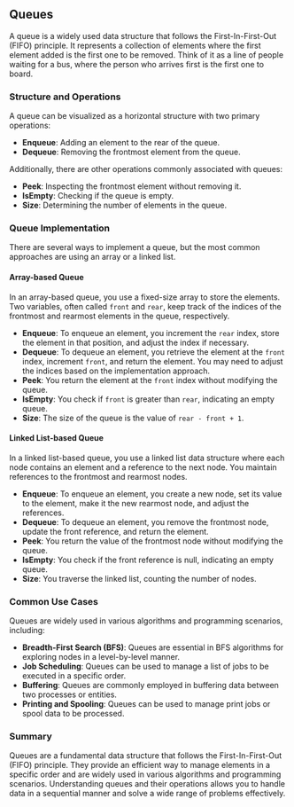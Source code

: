 ## Queues

A queue is a widely used data structure that follows the First-In-First-Out (FIFO) principle. It represents a collection of elements where the first element added is the first one to be removed. Think of it as a line of people waiting for a bus, where the person who arrives first is the first one to board.

### Structure and Operations

A queue can be visualized as a horizontal structure with two primary operations:

- **Enqueue**: Adding an element to the rear of the queue.
- **Dequeue**: Removing the frontmost element from the queue.

Additionally, there are other operations commonly associated with queues:

- **Peek**: Inspecting the frontmost element without removing it.
- **IsEmpty**: Checking if the queue is empty.
- **Size**: Determining the number of elements in the queue.

### Queue Implementation

There are several ways to implement a queue, but the most common approaches are using an array or a linked list.

#### Array-based Queue

In an array-based queue, you use a fixed-size array to store the elements. Two variables, often called `front` and `rear`, keep track of the indices of the frontmost and rearmost elements in the queue, respectively.

- **Enqueue**: To enqueue an element, you increment the `rear` index, store the element in that position, and adjust the index if necessary.
- **Dequeue**: To dequeue an element, you retrieve the element at the `front` index, increment `front`, and return the element. You may need to adjust the indices based on the implementation approach.
- **Peek**: You return the element at the `front` index without modifying the queue.
- **IsEmpty**: You check if `front` is greater than `rear`, indicating an empty queue.
- **Size**: The size of the queue is the value of `rear - front + 1`.

#### Linked List-based Queue

In a linked list-based queue, you use a linked list data structure where each node contains an element and a reference to the next node. You maintain references to the frontmost and rearmost nodes.

- **Enqueue**: To enqueue an element, you create a new node, set its value to the element, make it the new rearmost node, and adjust the references.
- **Dequeue**: To dequeue an element, you remove the frontmost node, update the front reference, and return the element.
- **Peek**: You return the value of the frontmost node without modifying the queue.
- **IsEmpty**: You check if the front reference is null, indicating an empty queue.
- **Size**: You traverse the linked list, counting the number of nodes.

### Common Use Cases

Queues are widely used in various algorithms and programming scenarios, including:

- **Breadth-First Search (BFS)**: Queues are essential in BFS algorithms for exploring nodes in a level-by-level manner.
- **Job Scheduling**: Queues can be used to manage a list of jobs to be executed in a specific order.
- **Buffering**: Queues are commonly employed in buffering data between two processes or entities.
- **Printing and Spooling**: Queues can be used to manage print jobs or spool data to be processed.

### Summary

Queues are a fundamental data structure that follows the First-In-First-Out (FIFO) principle. They provide an efficient way to manage elements in a specific order and are widely used in various algorithms and programming scenarios. Understanding queues and their operations allows you to handle data in a sequential manner and solve a wide range of problems effectively.